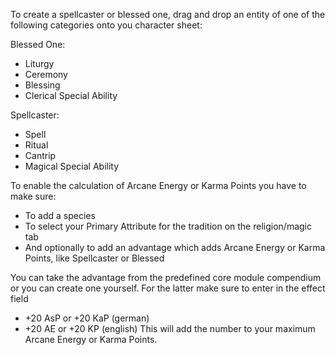 To create a spellcaster or blessed one, drag and drop an entity of one of the following categories onto you character sheet:

Blessed One:
* Liturgy
* Ceremony
* Blessing
* Clerical Special Ability

Spellcaster:
* Spell
* Ritual
* Cantrip
* Magical Special Ability

To enable the calculation of Arcane Energy or Karma Points you have to make sure:
* To add a species
* To select your Primary Attribute for the tradition on the religion/magic tab
* And optionally to add an advantage which adds Arcane Energy or Karma Points, like Spellcaster or Blessed

You can take the advantage from the predefined core module compendium or you can create one yourself.
For the latter make sure to enter in the effect field
* +20 AsP or +20 KaP (german)
* +20 AE or +20 KP (english)
This will add the number to your maximum Arcane Energy or Karma Points.


